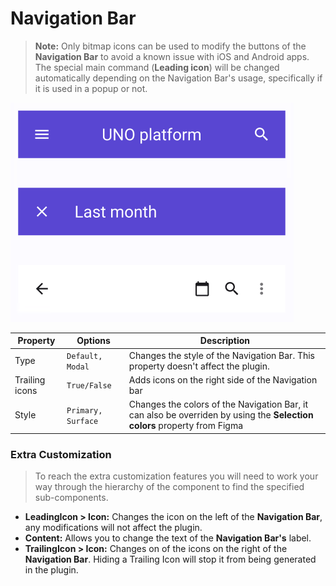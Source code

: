 # Navigation Bar

> **Note:** Only bitmap icons can be used to modify the buttons of the **Navigation Bar** to avoid a known issue with iOS and Android apps. The special main command (**Leading icon**) will be changed automatically depending on the Navigation Bar's usage, specifically if it is used in a popup or not. 



![navigationbar](./images/navigationbar.png)

| Property       | Options            | Description                                                  |
| -------------- | ------------------ | ------------------------------------------------------------ |
| Type           | `Default, Modal`   | Changes the style of the Navigation Bar. This property doesn't affect the plugin. |
| Trailing icons | `True/False`       | Adds icons on the right side of the Navigation bar           |
| Style          | `Primary, Surface` | Changes the colors of the Navigation Bar, it can also be overriden by using the **Selection colors** property from Figma |

### Extra Customization

> To reach the extra customization features you will need to work your way through the hierarchy of the component to find the specified sub-components.  

- **LeadingIcon > Icon:** Changes the icon on the left of the **Navigation Bar**, any modifications will not affect the plugin. 
- **Content:** Allows you to change the text of the **Navigation Bar's** label.
- **TrailingIcon > Icon:** Changes on of the icons on the right of the **Navigation Bar**. Hiding a Trailing Icon will stop it from being generated in the plugin.